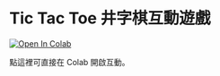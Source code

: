 # Tic Tac Toe 井字棋互動遊戲

[![Open In Colab](https://colab.research.google.com/assets/colab-badge.svg)](https://colab.research.google.com/github/meIwata/tictactoe-demo/blob/main/Tic%20Tac%20Toe.ipynb)

點這裡可直接在 Colab 開啟互動。